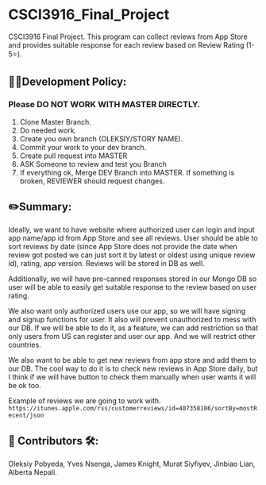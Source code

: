# CSCI3916_Final_Project
CSCI3916 Final Project. This program can collect reviews from App Store and provides suitable response for each review based on Review Rating (1-5⭐️).

## 🚓🚨Development Policy:

### Please DO NOT WORK WITH MASTER DIRECTLY.

1. Clone Master Branch.
2. Do needed work.
3. Create you own branch (OLEKSIY/STORY NAME).
4. Commit your work to your dev branch. 
5. Create pull request into MASTER
6. ASK Someone to review and test you Branch
7. If everything ok, Merge DEV Branch into MASTER. If something is broken, REVIEWER should request changes.

## ✏️Summary:
  
Ideally, we want to have website where authorized user can login and input app name/app id from App Store and see all reviews. User should be able to sort reviews by date (since App Store does not provide the date when review got posted we can just sort it by latest or oldest using unique review id), rating, app version. Reviews will be stored in DB as well.
	
Additionally, we will have pre-canned  responses stored in our Mongo DB so user will be able to easily get suitable response to the review based on user rating.
	
We also want only authorized users use our app, so we will have signing and signup functions for user. It also will prevent unauthorized to mess with our DB. If we will be able to do it, as a feature, we can add restriction so that only users from US can register and user our app. And we will restrict other countries.
	
We also want to be able to get new reviews from app store and add them to our DB. The cool way to do it is to check new reviews in App Store daily, but I think if we will have button to check them manually when user wants it will be ok too.  

Example of reviews we are going to work with. 
``https://itunes.apple.com/rss/customerreviews/id=407358186/sortBy=mostRecent/json``

## 🚀 Contributors 🛠:
  Oleksiy Pobyeda, 
  Yves Nsenga, 
  James Knight, 
  Murat Siyfiyev, 
  Jinbiao Lian, 
  Alberta Nepali. 

